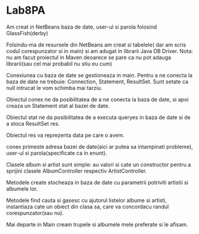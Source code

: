 # Lab8PA

Am creat in NetBeans baza de date, user-ul si parola folosind GlassFish(derby)

Folsindu-ma de resursele din NetBeans am creat si tabelele( dar am scris codul corespunzator si in main) si am adugat in librarii Java DB Driver.
Nota: nu am facut proiectul in Maven deoarece se pare ca nu pot adauga librarii(sau cel mai probabil nu stiu eu cum)

Conexiunea cu baza de date se gestioneaza in main. Pentru a ne conecta la baza de date ne trebuie: Connection, Statement, ResultSet. Sunt setate ca null intrucat le vom schimba mai tarziu.

Obiectul conex ne da posibilitatea de a ne conecta la baza de date, si apoi creaza un Statement stat al bazei de date.

Obiectul stat ne da posibilitatea de a executa queryes in baza de date si de a stoca  ResultSet res.

Obiectul res va reprezenta data pe care o avem.

conex primeste adresa bazei de date(aici ar putea sa intampinati probleme), user-ul si parola(specificate ca in enunt).

Clasele album si artist sunt simple: au valori si cate un constructor pentru a sprijini clasele AlbumController respectiv ArtistController.

Metodele create stocheaza in baza de date cu parametrii potriviti artistii si albumele lor.

Metodele find cauta si gasesc cu ajutorul listelor albume si artisti, instantiaza cate un obiect din clasa sa, care va concordacu  randul corespunzator(sau nu).

Mai departe in Main cream trupele si albumele mele preferate si le afisam.
